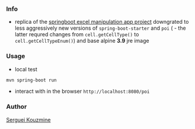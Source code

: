 ### Info

 * replica of the [springboot excel manipulation app project](https://github.com/T5750/poi) downgrated to less aggressively new versions of `spring-boot-starter` and `poi` ( - the latter requred changes from `cell.getCellType()` to `cell.getCellTypeEnum()`) and base alpine __3.9__ jre image


### Usage

* local test
```sh
mvn spring-boot run
```
* interact with in the browser `http://localhost:8080/poi`

### Author
[Serguei Kouzmine](kouzmine_serguei@yahoo.com)
